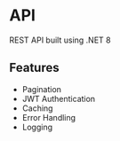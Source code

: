 # API

REST API built using .NET 8

## Features

- Pagination
- JWT Authentication
- Caching
- Error Handling
- Logging
